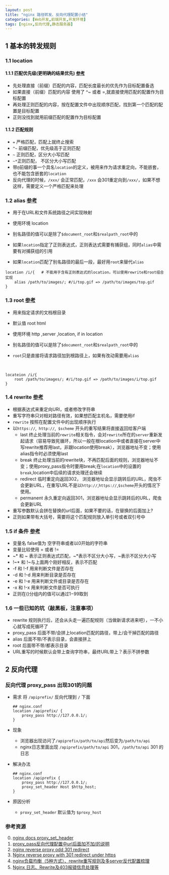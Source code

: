 ```yaml
---
layout: post
title: "nginx 路径转发、反向代理配置小结"
categories: [Web开发,前端开发,开发环境]
tags: [nginx,反向代理,静态服务器]
---
```


## 1 基本的转发规则
### 1.1 location 
#### 1.1.1 匹配优先级(更明确的结果优先)  [参考](http://nginx.org/en/docs/http/ngx_http_core_module.html#location)
- 先处理直接（前缀）匹配的内容，匹配长度最长的优先作为目标配置备选
- 如果直接（前缀）匹配的内容 使用了 ^~ 或者 =,就直接使用匹配的配置作为目标配置
- 再处理正则匹配的内容，按在配置文件中出现顺序匹配，找到第一个匹配的配置是目标配置
- 正则没找到就用前缀匹配的配置作为目标配置

#### 1.1.2 匹配规则
- `=`  严格匹配，匹配上就终止搜索
- `^~` 前缀匹配，优先级高于正则匹配
- `~` 正则匹配，区分大小写匹配
- `~*`正则匹配， 不区分大小写匹配
- 带`@`前缀的事一个具名`location`的定义，被用来作为请求重定向，不能嵌套，也不能包含嵌套的`location`
- 反向代理的时候，`/xxx/` 会正常匹配，`/xxx` 会301重定向到`/xxx/`，如果不想这样，需要定义一个严格匹配来处理

### 1.2 alias [参考](http://nginx.org/en/docs/http/ngx_http_core_module.html#alias)
- 用于在URL和文件系统路径之间实现映射

- 使用环境 location

- 别名路径的值可以是除了`$document_root`和`$realpath_root`中的

- 如果`location`指定了正则表达式，正则表达式需要有捕获组，同时`alias`中需要有对捕获组的引用

- 如果`location`匹配了别名路径的最后一段，最好用`root`来替代`alias`

```
location /i/{  	# 不能用于含有正则表达式的location，可以使用rewrite和root组合实现
    alias /path/to/images/; #/i/top.gif => /path/to/images/top.gif
}

```

### 1.3 root [参考](http://nginx.org/en/docs/http/ngx_http_core_module.html#root)
- 用来指定请求的文档根目录

- 默认值 root html

- 使用环境 http ,server ,location, if in location

- 别名路径的值可以是除了`$document_root`和`$realpath_root`中的

- `root`只是直接将请求路径加到根路径上，如果有改动需要用`alias`

  ​
```
locateion /i/{
    root /path/to/images/; #/i/top.gif => /path/to/images/i/top.gif
}
```

### 1.4 rewrite [参考](http://nginx.org/en/docs/http/ngx_http_rewrite_module.html#rewrite)
- 根据表达式来重定向URI，或者修改字符串
- 重写字符串只对相对路径有效，如果想匹配主机名，需要使用if
- `rewrite` 按照在配置文件中的出现顺序执行
- 以`https://`,` http://`,` $scheme` 开头的重写结果将直接返回给客户端
    - last 终止处理当前的`rewrite`相关指令，会对`rewrite`所在的`server`重新发起请求（容易导致死循环，所以一般在根location中或者直接在server中写rewrite推荐用last，非跟location使用break），浏览器地址不变；使用alias指令时必须使用last
    - break 终止处理当前的rewrite块，不再匹配后面的规则，浏览器地址不变；使用proxy_pass指令时要用break;在`location`中的设置的`break`,location中后续的请求处理还会继续
    - redirect 临时重定向返回302， 浏览器地址会显示跳转后的URL，爬虫不会更新URL，在重写URL不是以`http://`,`https://`,`$scheme`开头的情况下使用。
    - permanent 永久重定向返回301，浏览器地址会显示跳转后的URL，爬虫会更新URL
 - 重写参数默认会拼在替换的url后面，如果不要的话，在替换的后面加上?   
 - 正则如果带有大括号，需要将这个匹配规则放入单引号或者双引号中


### 1.5 if 条件 [参考](http://nginx.org/en/docs/http/ngx_http_rewrite_module.html#if)
- 变量名 false值为 空字符串或者以0开始的字符串
- 变量比较使用 = 或者 !=
- ~* 和 ~ 表示正则表达式匹配，~*表示不区分大小写，~表示不区分大小写
- !~* 和 !~与上面两个刚好相反，表示不匹配
- -f 和 !-f 用来判断文件是否存在
- -d 和 !-d 用来判断目录是否存在
- -e 和 !-e 用来判断文件或目录是否存在
- -x 和 !-x 用来判断文件是否可执行
- 正则在()分组内的值可以通过$1-$99取到




### 1.6 一些已知的坑（敲黑板，注意事项）
- rewrite 规则执行后，还会从头走一遍匹配规则（当做新请求进来吧），一不小心就写成死循环了
- proxy_pass 后面不带/会拼上location匹配的路径，带上/会干掉匹配的路径
- alias 后面不带/不表示目录，会直接拼上
- root 后面带不带/都表示目录
- URL重写的时候默认会带上查询字符串，最终URL带上？表示不拼参数 

## 2 反向代理
###  反向代理 proxy_pass 出现301的问题

- 需求 将 `/apiprefix/` 反向代理到 `/` 下面

  ```
  ## nginx.conf
  location /apiprefix/ {
      proxy_pass http://127.0.0.1/;
  } 
  ```

- 现象

  - 浏览器出现访问了`/apiprefix/path/to/api`然后变为`/path/to/api`
  - nginx日志里面出现 `/apiprefix/path/to/api`  301，`/path/to/api` 301 的日志

- 解决办法

  ```
  ## nginx.conf
  location /apiprefix {
      proxy_pass http://127.0.0.1/;
      proxy_set_header Host $http_host;
  } 
  ```

- 原因分析

  - `proxy_set_header` 默认值为 `$proxy_host`





### 参考资源

0. [nginx docs proxy_set_header](https://nginx.org/en/docs/http/ngx_http_proxy_module.html?&_ga=1.74997266.187384914.1443061481#proxy_set_header)
1. [proxy_pass反向代理配置中url后面加不加/的说明](https://www.cnblogs.com/kevingrace/p/6566119.html)
2. [nginx reverse proxy odd 301 redirect](https://forum.nginx.org/read.php?2,243458,243466#msg-243466)
3. [Nginx reverse proxy with 301 redirect under https](https://stackoverflow.com/questions/39434674/nginx-reverse-proxy-with-301-redirect-under-https)
4. [nginx负载均衡（5种方式）、rewrite重写规则及多server反代配置梳理](https://www.cnblogs.com/kevingrace/p/6398488.html)
5. [Nginx 日志、Rewrite及403报错信息处理等](https://blog.csdn.net/mr_rsq/article/details/79632034)